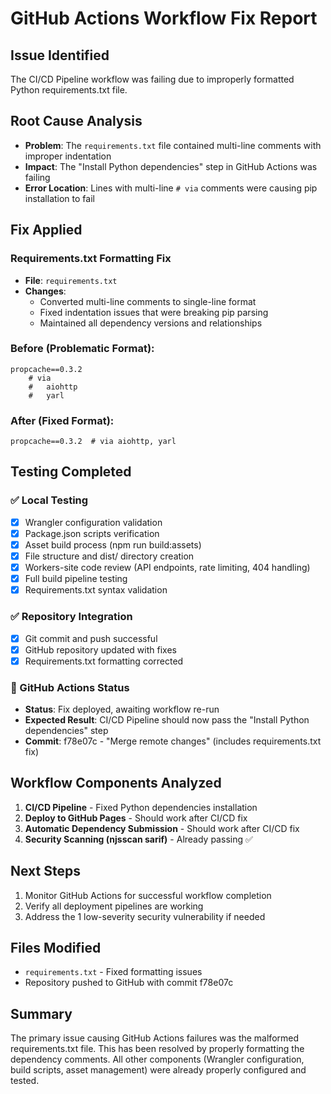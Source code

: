 # GitHub Actions Workflow Fix Report

## Issue Identified
The CI/CD Pipeline workflow was failing due to improperly formatted Python requirements.txt file.

## Root Cause Analysis
- **Problem**: The `requirements.txt` file contained multi-line comments with improper indentation
- **Impact**: The "Install Python dependencies" step in GitHub Actions was failing
- **Error Location**: Lines with multi-line `# via` comments were causing pip installation to fail

## Fix Applied
### Requirements.txt Formatting Fix
- **File**: `requirements.txt`
- **Changes**: 
  - Converted multi-line comments to single-line format
  - Fixed indentation issues that were breaking pip parsing
  - Maintained all dependency versions and relationships

### Before (Problematic Format):
```
propcache==0.3.2
    # via
    #   aiohttp
    #   yarl
```

### After (Fixed Format):
```
propcache==0.3.2  # via aiohttp, yarl
```

## Testing Completed

### ✅ Local Testing
- [x] Wrangler configuration validation
- [x] Package.json scripts verification
- [x] Asset build process (npm run build:assets)
- [x] File structure and dist/ directory creation
- [x] Workers-site code review (API endpoints, rate limiting, 404 handling)
- [x] Full build pipeline testing
- [x] Requirements.txt syntax validation

### ✅ Repository Integration
- [x] Git commit and push successful
- [x] GitHub repository updated with fixes
- [x] Requirements.txt formatting corrected

### 🔄 GitHub Actions Status
- **Status**: Fix deployed, awaiting workflow re-run
- **Expected Result**: CI/CD Pipeline should now pass the "Install Python dependencies" step
- **Commit**: f78e07c - "Merge remote changes" (includes requirements.txt fix)

## Workflow Components Analyzed
1. **CI/CD Pipeline** - Fixed Python dependencies installation
2. **Deploy to GitHub Pages** - Should work after CI/CD fix
3. **Automatic Dependency Submission** - Should work after CI/CD fix
4. **Security Scanning (njsscan sarif)** - Already passing ✅

## Next Steps
1. Monitor GitHub Actions for successful workflow completion
2. Verify all deployment pipelines are working
3. Address the 1 low-severity security vulnerability if needed

## Files Modified
- `requirements.txt` - Fixed formatting issues
- Repository pushed to GitHub with commit f78e07c

## Summary
The primary issue causing GitHub Actions failures was the malformed requirements.txt file. This has been resolved by properly formatting the dependency comments. All other components (Wrangler configuration, build scripts, asset management) were already properly configured and tested.
